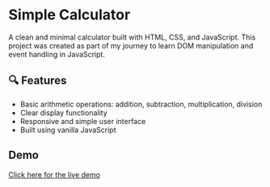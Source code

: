 # Simple Calculator
A clean and minimal calculator built with HTML, CSS, and JavaScript. This project was created as part of my journey to learn DOM manipulation and event handling in JavaScript.

## 🔍 Features
- Basic arithmetic operations: addition, subtraction, multiplication, division
- Clear display functionality
- Responsive and simple user interface
- Built using vanilla JavaScript
## Demo
[Click here for the live demo](https://axoo01.github.io/Calculator/)


